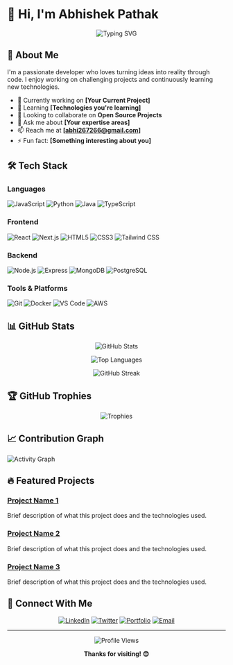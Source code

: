 # 👋 Hi, I'm Abhishek Pathak

<div align="center">
  
  ![Typing SVG](https://readme-typing-svg.herokuapp.com?font=Fira+Code&pause=1000&color=2E9EF7&center=true&vCenter=true&width=435&lines=Full+Stack+Developer;Open+Source+Enthusiast;Always+Learning+New+Things)
  
</div>

## 🚀 About Me

I'm a passionate developer who loves turning ideas into reality through code. I enjoy working on challenging projects and continuously learning new technologies.

- 🔭 Currently working on **[Your Current Project]**
- 🌱 Learning **[Technologies you're learning]**
- 👯 Looking to collaborate on **Open Source Projects**
- 💬 Ask me about **[Your expertise areas]**
- 📫 Reach me at **[abhi267266@gmail.com]**
- ⚡ Fun fact: **[Something interesting about you]**

## 🛠️ Tech Stack

### Languages
![JavaScript](https://img.shields.io/badge/-JavaScript-F7DF1E?style=flat-square&logo=javascript&logoColor=black)
![Python](https://img.shields.io/badge/-Python-3776AB?style=flat-square&logo=python&logoColor=white)
![Java](https://img.shields.io/badge/-Java-007396?style=flat-square&logo=java&logoColor=white)
![TypeScript](https://img.shields.io/badge/-TypeScript-3178C6?style=flat-square&logo=typescript&logoColor=white)

### Frontend
![React](https://img.shields.io/badge/-React-61DAFB?style=flat-square&logo=react&logoColor=black)
![Next.js](https://img.shields.io/badge/-Next.js-000000?style=flat-square&logo=next.js&logoColor=white)
![HTML5](https://img.shields.io/badge/-HTML5-E34F26?style=flat-square&logo=html5&logoColor=white)
![CSS3](https://img.shields.io/badge/-CSS3-1572B6?style=flat-square&logo=css3&logoColor=white)
![Tailwind CSS](https://img.shields.io/badge/-Tailwind_CSS-38B2AC?style=flat-square&logo=tailwind-css&logoColor=white)

### Backend
![Node.js](https://img.shields.io/badge/-Node.js-339933?style=flat-square&logo=node.js&logoColor=white)
![Express](https://img.shields.io/badge/-Express-000000?style=flat-square&logo=express&logoColor=white)
![MongoDB](https://img.shields.io/badge/-MongoDB-47A248?style=flat-square&logo=mongodb&logoColor=white)
![PostgreSQL](https://img.shields.io/badge/-PostgreSQL-336791?style=flat-square&logo=postgresql&logoColor=white)

### Tools & Platforms
![Git](https://img.shields.io/badge/-Git-F05032?style=flat-square&logo=git&logoColor=white)
![Docker](https://img.shields.io/badge/-Docker-2496ED?style=flat-square&logo=docker&logoColor=white)
![VS Code](https://img.shields.io/badge/-VS_Code-007ACC?style=flat-square&logo=visual-studio-code&logoColor=white)
![AWS](https://img.shields.io/badge/-AWS-232F3E?style=flat-square&logo=amazon-aws&logoColor=white)

## 📊 GitHub Stats

<div align="center">
  
  ![GitHub Stats](https://github-readme-stats.vercel.app/api?username=YOUR_USERNAME&show_icons=true&theme=radical&hide_border=true&count_private=true)
  
  ![Top Languages](https://github-readme-stats.vercel.app/api/top-langs/?username=YOUR_USERNAME&layout=compact&theme=radical&hide_border=true)
  
  ![GitHub Streak](https://github-readme-streak-stats.herokuapp.com/?user=YOUR_USERNAME&theme=radical&hide_border=true)
  
</div>

## 🏆 GitHub Trophies

<div align="center">
  
  ![Trophies](https://github-profile-trophy.vercel.app/?username=YOUR_USERNAME&theme=radical&no-frame=true&no-bg=true&margin-w=4)
  
</div>

## 📈 Contribution Graph

![Activity Graph](https://github-readme-activity-graph.vercel.app/graph?username=YOUR_USERNAME&theme=react-dark&hide_border=true)

## 🔥 Featured Projects

### [Project Name 1](https://github.com/yourusername/project1)
Brief description of what this project does and the technologies used.

### [Project Name 2](https://github.com/yourusername/project2)
Brief description of what this project does and the technologies used.

### [Project Name 3](https://github.com/yourusername/project3)
Brief description of what this project does and the technologies used.

## 🤝 Connect With Me

<div align="center">
  
  [![LinkedIn](https://img.shields.io/badge/-LinkedIn-0077B5?style=for-the-badge&logo=linkedin&logoColor=white)](https://linkedin.com/in/yourprofile)
  [![Twitter](https://img.shields.io/badge/-Twitter-1DA1F2?style=for-the-badge&logo=twitter&logoColor=white)](https://twitter.com/yourhandle)
  [![Portfolio](https://img.shields.io/badge/-Portfolio-000000?style=for-the-badge&logo=react&logoColor=white)](https://yourportfolio.com)
  [![Email](https://img.shields.io/badge/-Email-D14836?style=for-the-badge&logo=gmail&logoColor=white)](mailto:your.email@example.com)
  
</div>

---

<div align="center">
  
  ![Profile Views](https://komarev.com/ghpvc/?username=YOUR_USERNAME&color=blueviolet&style=flat-square)
  
  **Thanks for visiting! 😊**
  
</div>
